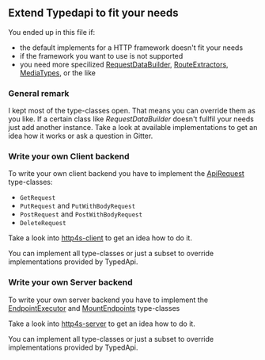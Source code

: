 ## Extend Typedapi to fit your needs
You ended up in this file if:
 - the default implements for a HTTP framework doesn't fit your needs
 - if the framework you want to use is not supported
 - you need more specilized [RequestDataBuilder](https://github.com/pheymann/typedapi/blob/master/client/src/main/scala/typedapi/client/RequestDataBuilder.scala), [RouteExtractors](https://github.com/pheymann/typedapi/blob/master/server/src/main/scala/typedapi/server/RouteExtractor.scala), [MediaTypes](https://github.com/pheymann/typedapi/blob/update-docs-final-cleanups/shared/src/main/scala/typedapi/shared/ApiElement.scala#L58), or the like

### General remark
I kept most of the type-classes open. That means you can override them as you like. If a certain class like *RequestDataBuilder* doesn't fullfil your needs just add another instance. Take a look at available implementations to get an idea how it works or ask a question in Gitter.

### Write your own Client backend
To write your own client backend you have to implement the [ApiRequest](https://github.com/pheymann/typedapi/blob/master/client/src/main/scala/typedapi/client/ApiRequest.scala) type-classes:
  - `GetRequest`
  - `PutRequest` and `PutWithBodyRequest`
  - `PostRequest` and `PostWithBodyRequest`
  - `DeleteRequest`

Take a look into [http4s-client](https://github.com/pheymann/typedapi/blob/master/http4s-client/src/main/scala/typedapi/client/http4s/package.scala) to get an idea how to do it.

You can implement all type-classes or just a subset to override implementations provided by TypedApi.

### Write your own Server backend
To write your own server backend you have to implement the [EndpointExecutor](https://github.com/pheymann/typedapi/blob/master/server/src/main/scala/typedapi/server/EndpointExecutor.scala) and [MountEndpoints](https://github.com/pheymann/typedapi/blob/master/server/src/main/scala/typedapi/server/ServerManager.scala) type-classes

Take a look into [http4s-server](https://github.com/pheymann/typedapi/blob/master/http4s-server/src/main/scala/typedapi/server/http4s/package.scala) to get an idea how to do it.

You can implement all type-classes or just a subset to override implementations provided by TypedApi.
